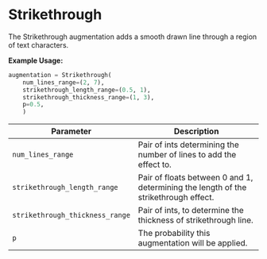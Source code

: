 # Strikethrough

The Strikethrough augmentation adds a smooth drawn line through a region of text characters.

**Example Usage:**

```python
augmentation = Strikethrough(
	num_lines_range=(2, 7),
	strikethrough_length_range=(0.5, 1),
	strikethrough_thickness_range=(1, 3),
	p=0.5,
	)
```

| Parameter                       | Description                                                                         |
|---------------------------------|-------------------------------------------------------------------------------------|
| `num_lines_range`               | Pair of ints determining the number of lines to add the effect to.                  |
| `strikethrough_length_range`    | Pair of floats between 0 and 1, determining the length of the strikethrough effect. |
| `strikethrough_thickness_range` | Pair of ints, to determine the thickness of strikethrough line.                     |
| `p`                             | The probability this augmentation will be applied.                                  |
